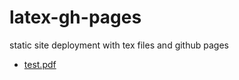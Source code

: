 # latex-gh-pages

static site deployment with tex files and github pages
<!-- filetree -->

 - [test.pdf](./test.pdf)

<!-- filetreestop -->
